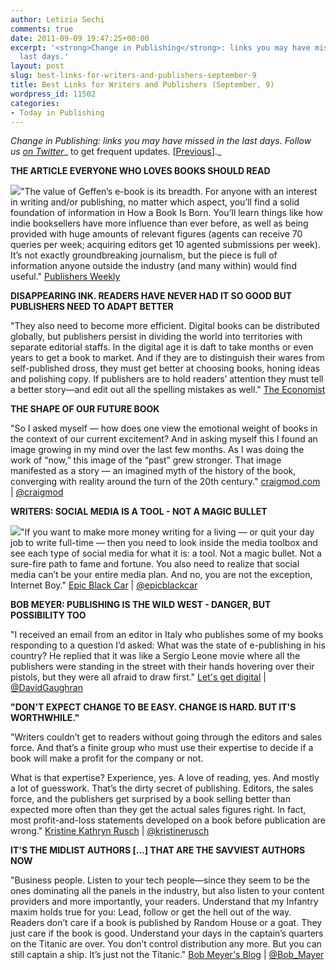 ```yaml
---
author: Letizia Sechi
comments: true
date: 2011-09-09 19:47:25+00:00
excerpt: '<strong>Change in Publishing</strong>: links you may have missed in the
  last days.'
layout: post
slug: best-links-for-writers-and-publishers-september-9
title: Best Links for Writers and Publishers (September, 9)
wordpress_id: 11502
categories:
- Today in Publishing
---
```


_Change in Publishing: links you may have missed in the last days.
Follow us [on Twitter](http://www.twitter.com/40kbooks)__ to get frequent updates. [[Previous](http://www.40kbooks.com/?p=11427)]._

**THE ARTICLE EVERYONE WHO LOVES BOOKS SHOULD READ**

[![](http://www.40kbooks.com/wp-content/uploads/cn_image.size_.third-ebook-bookbiz.jpg)](http://www.40kbooks.com/?attachment_id=11520)"The value of Geffen’s e-book is its breadth. For anyone with an interest in writing and/or publishing, no matter which aspect, you’ll find a solid foundation of information in How a Book Is Born. You’ll learn things like how indie booksellers have more influence than ever before, as well as being provided with huge amounts of relevant figures (agents can receive 70 queries per week; acquiring editors get 10 agented submissions per week). It’s not exactly groundbreaking journalism, but the piece is full of information anyone outside the industry (and many within) would find useful."
[Publishers Weekly](http://blogs.publishersweekly.com/blogs/PWxyz/?p=6782)

**DISAPPEARING INK. READERS HAVE NEVER HAD IT SO GOOD BUT PUBLISHERS NEED TO ADAPT BETTER**

"They also need to become more efficient. Digital books can be distributed globally, but publishers persist in dividing the world into territories with separate editorial staffs. In the digital age it is daft to take months or even years to get a book to market. And if they are to distinguish their wares from self-published dross, they must get better at choosing books, honing ideas and polishing copy. If publishers are to hold readers’ attention they must tell a better story—and edit out all the spelling mistakes as well."
[The Economist](http://www.economist.com/node/21528628)

**THE SHAPE OF OUR FUTURE BOOK**

"So I asked myself — how does one view the emotional weight of books in the context of our current excitement? And in asking myself this I found an image growing in my mind over the last few months. As I was doing the work of “now,” this image of the “past” grew stronger. That image manifested as a story — an imagined myth of the history of the book, converging with reality around the turn of the 20th century."
[craigmod.com](http://craigmod.com/satellite/our_future_book/) | [@craigmod](http://twitter.com/#!/craigmod/)

**WRITERS: SOCIAL MEDIA IS A TOOL - NOT A MAGIC BULLET**

[![](http://www.40kbooks.com/wp-content/uploads/blogshakespearecomic.jpg)](http://www.40kbooks.com/?attachment_id=11503)"If you want to make more money writing for a living — or quit your day job to write full-time — then you need to look inside the media toolbox and see each type of social media for what it is: a tool. Not a magic bullet. Not a sure-fire path to fame and fortune. You also need to realize that social media can’t be your entire media plan. And no, you are not the exception, Internet Boy."
[Epic Black Car](https://epicblackcar.wordpress.com/2011/04/13/social-media-is-a-tool-not-a-magic-bullet/) | [@epicblackcar](http://twitter.com/epicblackcar)

**BOB MEYER: PUBLISHING IS THE WILD WEST - DANGER, BUT POSSIBILITY TOO**

"I received an email from an editor in Italy who publishes some of my books responding to a question I’d asked: What was the state of e-publishing in his country? He replied that it was like a Sergio Leone movie where all the publishers were standing in the street with their hands hovering over their pistols, but they were all afraid to draw first."
[Let's get digital](http://davidgaughran.wordpress.com/2011/09/09/publishing-is-the-wild-west-danger-but-possibility-too/) | [@DavidGaughran](https://twitter.com/#!/DavidGaughran)

**"DON'T EXPECT CHANGE TO BE EASY. CHANGE IS HARD. BUT IT'S WORTHWHILE."**

"Writers couldn’t get to readers without going through the editors and sales force. And that’s a finite group who must use their expertise to decide if a book will make a profit for the company or not.

What is that expertise? Experience, yes. A love of reading, yes. And mostly a lot of guesswork. That’s the dirty secret of publishing. Editors, the sales force, and the publishers get surprised by a book selling better than expected more often than they get the actual sales figures right. In fact, most profit-and-loss statements developed on a book before publication are wrong."
[Kristine Kathryn Rusch](http://kriswrites.com/2011/09/07/the-business-rusch-fighting-uphill/) | [@kristinerusch](http://twitter.com/#!/kristinerusch)

**IT'S THE MIDLIST AUTHORS [...] THAT ARE THE SAVVIEST AUTHORS NOW**

"Business people. Listen to your tech people—since they seem to be the ones dominating all the panels in the industry, but also listen to your content providers and more importantly, your readers. Understand that my Infantry maxim holds true for you: Lead, follow or get the hell out of the way. Readers don’t care if a book is published by Random House or a goat. They just care if the book is good. Understand your days in the captain’s quarters on the Titanic are over. You don’t control distribution any more. But you can still captain a ship. It’s just not the Titanic."
[Bob Meyer's Blog](http://writeitforward.wordpress.com/2011/09/07/the-three-headed-hydra-of-publishing-that’s-consuming-itself/) | [@Bob_Mayer](http://twitter.com/#!/Bob_Mayer)
